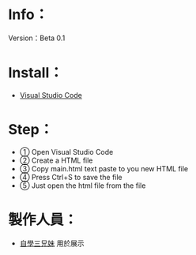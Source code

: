 # Info：
Version：Beta 0.1
# Install：
- [Visual Studio Code](https://code.visualstudio.com/download)
# Step：
- ① Open Visual Studio Code
- ② Create a HTML file
- ③ Copy main.html text paste to you new HTML file
- ④ Press Ctrl+S to save the file
- ⑤ Just open the html file from the file
# 製作人員：
- [自學三兄妹](https://www.youtube.com/@自學三兄妹) 用於展示








